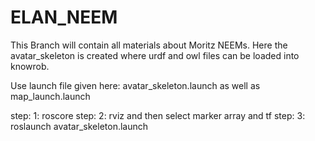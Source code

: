 # ELAN_NEEM

This Branch will contain all materials about Moritz NEEMs.
Here the avatar_skeleton is created where urdf and owl files can be loaded into knowrob.

Use launch file given here: avatar_skeleton.launch as well as map_launch.launch

step: 1: roscore
step: 2: rviz and then select marker array and tf
step: 3: roslaunch avatar_skeleton.launch

